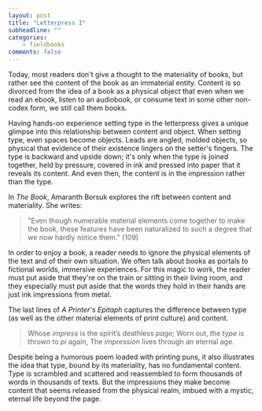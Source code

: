 ```yaml
---
layout: post
title: "Letterpress I"
subheadline: ""
categories:
    - fieldbooks
comments: false
---
```


Today, most readers don't give a thought to the materiality of books, but rather see the content of the book as an immaterial entity. Content is so divorced from the idea of a book as a physical object that even when we read an ebook, listen to an audiobook, or consume text in some other non-codex form, we still call them books. 

Having hands-on experience setting type in the letterpress gives a unique glimpse into this relationship between content and object. When setting type, even spaces become objects. Leads are angled, molded objects, so physical that evidence of their existence lingers on the setter's fingers. The type is backward and upside down; it's only when the type is joined together, held by pressure, covered in ink and pressed into paper that it reveals its content. And even then, the content is in the impression rather than the type. 

In *The Book*, Amaranth Borsuk explores the rift between content and materiality. She writes: 

>"Even though numerable material elements come together to make the book, these features have been naturalized to such a degree that we now hardly notice them." (109)

In order to enjoy a book, a reader needs to ignore the physical elements of the text and of their own situation. We often talk about books as portals to fictional worlds, immersive experiences. For this magic to work, the reader must put aside that they're on the train or sitting in their living room, and they especially must put aside that the words they hold in their hands are just ink impressions from metal. 

The last lines of *A Printer's Epitaph* captures the difference between type (as well as the other material elements of print culture) and content.

> Whose *impress* is the spirit’s deathless *page;*
Worn out, the *type* is thrown to *pi* again,
The *impression* lives through an eternal age.

Despite being a humorous poem loaded with printing puns, it also illustrates the idea that type, bound by its materiality, has no fundamental content. Type is scrambled and scattered and reassembled to form thousands of words in thousands of texts. But the impressions they make become content that seems released from the physical realm, imbued with a mystic, eternal life beyond the page. 

